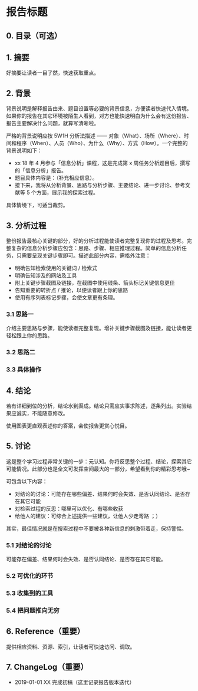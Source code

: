 # 报告标题

## 0. 目录（可选）

## 1. 摘要

好摘要让读者一目了然，快速获取重点。

## 2. 背景

背景说明是解释报告由来、题目设置等必要的背景信息，方便读者快速代入情境。如果你的报告在其它环境被陌生人看到，对方也能快速明白为什么会有这份报告、报告主要解决什么问题，就算写清晰啦。

严格的背景说明应按 5W1H 分析法描述 —— 对象（What）、场所（Where）、时间和程序（When）、人员（Who）、为什么（Why）、方式（How）。一个完整的背景说明如下：

- xx 18 年 4 月参与「信息分析」课程，这是完成第 x 周任务分析题目后，撰写的「信息分析」报告。
- 题目具体内容是：（补充相应信息）。
- 接下来，我将从分析背景、思路与分析步骤、主要结论、进一步讨论、参考文献等 5 个方面，展示我的探索过程。

具体情境下，可适当裁剪。

## 3. 分析过程

整份报告最核心关键的部分，好的分析过程能使读者完整复现你的过程及思考。完整复杂的信息分析步骤应包含：思路、步骤、相应推理过程。简单的信息分析任务，只需要呈现关键步骤即可。描述此部分内容，需格外注意：

- 明确告知检索使用的关键词 / 检索式
- 明确告知涉及的网站及工具
- 附上关键步骤截图及链接，在截图中使用线条、箭头标记关键信息更佳
- 告知重要的转折点 / 推论，以便读者跟上你的思路
- 使用有序列表标记步骤，会使文章更有条理。

### 3.1 思路一

介绍主要思路与步骤，能使读者完整复现。增补关键步骤截图及链接，能让读者更轻松跟上你的思路。

### 3.2 思路二

### 3.3 具体操作

## 4. 结论

若有详细到位的分析，结论水到渠成。结论只需应实事求陈述，逐条列出。实验结果应诚实，不能随意修改。

使用图表更直观表述你的答案，会使报告更赏心悦目。

## 5. 讨论

这是整个学习过程非常关键的一步：元认知。你将反思整个过程、结论，探索其它可能情况。此部分也是全文可发挥空间最大的一部分，希望看到你的精彩思考哦~

可包含以下内容：

- 对结论的讨论：可能存在哪些偏差、结果何时会失效、是否认同结论、是否存在其它可能
- 对检索过程的反思：哪里可以优化、有哪些收获
- 给他人的建议：可综合上述提供一些建议，让他人少走弯路 ；）

其实，最佳情况就是在搜索过程中不要被各种新信息的刺激带着走，保持警惕。

### 5.1 对结论的讨论

可能存在偏差、结果何时会失效、是否认同结论、是否存在其它可能。

### 5.2 可优化的环节

### 5.3 收集到的工具

### 5.4 把问题推向无穷

## 6. Reference（重要）

提供相应资料、资源、索引，让读者可快速访问、调取。

## 7. ChangeLog（重要）

- 2019-01-01 XX 完成初稿（这里记录报告版本迭代）
